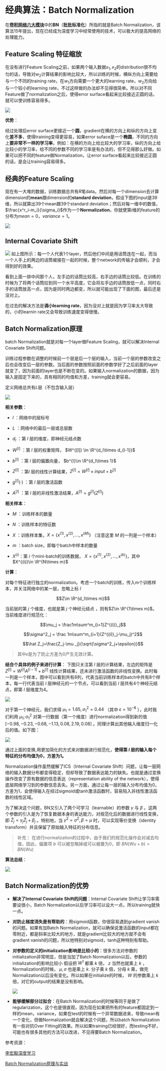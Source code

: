 # 经典算法：Batch Normalization





在[**卷积网络六大模块**](https://xmoon.info/2020/06/convolutional1/#%E5%8D%B7%E7%A7%AF%E7%A5%9E%E7%BB%8F%E7%BD%91%E7%BB%9C)中的**BN**（**批批标准化**）所指的就是Batch Normalization，该算法15年提出，现在已经成为深度学习中经常使用的技术，可以极大的提高网络的处理能力。


## Feature Scaling 特征缩放

在没有进行Feature Scaling之前，如果两个输入数据$x_1,x_2$的distribution很不均匀的话，导致对$w_2$计算结果的影响比较大，所以训练的时候，横纵方向上需要给与一个不同的training rate，在$w_1$方向需要一个更大的learning rate，$w_2$方向给与一个较小的learning rate，不过这样做的办法却不见得很简单。所以对不同Feature做了normalization之后，使得error surface看起来比较接近正圆的话，就可以使训练容易得多。

![](https://img-blog.csdnimg.cn/20200813105328551.png " ")

**优势**：

经过处理后error surface更接近一个**圆**，gradient在横的方向上和纵的方向上变化**差不多**，使得training变得更容易，如果error suface是一个**椭圆**，不同的方向上**要非常不一样的学习率**，例如：在横的方向上给比较大的学习率，纵的方向上给比较小的学习率，给不同的参数不同的学习率是有办法的，但不见得那么好做。如果可以把不同的feature做Normalization，让error surface看起来比较接近正圆的话，是会让training容易得多。

## 经典的Feature Scaling

现在有一大堆的数据，训练数据总共有$R$笔data。然后对每一个dimension去计算dimension的**mean**跟dimension的**standard deviation**，假设下图的input是39维，所以就算出39个mean跟39个standard deviation；然后对每一维中的数值，$\frac{x^r_i-m_i}{\sigma_i}$作为一个**Normalization**，你就使第$i$维的feature的分布为$mean=0，variance=1$。

![](https://img-blog.csdnimg.cn/2020081311041288.png " ")

## Internal Covariate Shift

![](https://img-blog.csdnimg.cn/20200813110919726.png " ")
如上图所示：每一个人代表1个layer，然后他们中间是用话筒连在一起，而当一个人手上的两边的话筒被接在一起的时候，整个network的传输才会顺利，才会得到好的效果。

看到上面一排中间那个人，左手边的话筒比较高，右手边的话筒比较低。在训练的时候为了将两个话筒拉到同一个水平高度，它会将左手边的话筒放低一点，同时右手的话筒放高一点，因为是同时两边都变，所以就可能出现了下面的图，最后还是没对上。

在过去的解决方法是**调小learning rate**，因为没对上就是因为学习率太大导致的，小的learnin rate又会导致训练速度变得很慢。

## Batch Normalization原理

batch Normalization就是对每一个layer做Feature Scaling，就可以解决Internal Covariate Shift问题。


训练过程参数在调整的时候前一个层是后一个层的输入，当前一个层的参数改变之后也会改变后一层的参数。当后面的参数按照前面的参数学好了之后前面的layer就变了，因为前面的layer也是不断在变的。如果输入normalization的数据，因为输入是固定下来的，具有相同的均值和方差，training就会更容易。

定义网络总共有$L$层（不包含输入层）

![](https://img-blog.csdnimg.cn/20200813112807966.png " ")

**相关参数**：

- $l$ ：网络中的层标号

- $L$ ：网络中的最后一层或总层数

- $d_l$ ：第 $l$ 层的维度，即神经元结点数

- $W^{[l]}$ ：第 $l$ 层的权重矩阵， $W^{[l]} \in \R^{d_l\times d_{l-1}}$

- $b^{[l]}$ ：第 $l$ 层的偏置向量， $b^{l}\in  \R^{d_l\times 1}$

- $Z^{[l]}$ ：第$l$ 层的线性计算结果，$Z^{[l]}=W^{[l]}\times input +b^{[l]}$

- $g^{[l]}(\cdot)$ ：第 $l$ 层的激活函数

- $A^{[l]}$ ：第 $l$ 层的非线性激活结果，$A^{[l]} = g^{[l]}(Z^{[l]})$

**相关样本**：

- $M$ ：训练样本的数量

- $N$ ：训练样本的特征数

- $X$ ：训练样本集，$X=\lbrace x^{(1)},x^{(2)}, … ,x^{(M)}\rbrace$ （注意这里 $M$ 的一列是一个样本）

- $m$ ：batch size，即每个batch中样本的数量

- $X^{(i)}$：第 $i$ 个mini-batch的训练数据， $X=\lbrace x^{(1)},x^{(2)}, … ,x^{(k)}\rbrace$，其中 $X^{(i)}\in \R^{N\times m}$


**计算**：


对每个特征进行独立的normalization。考虑一个batch的训练，传入m个训练样本，并关注网络中的某一层，忽略上标 $l$ 

 $$Z\in  \R^{d_l\times m}$$

当前层的第 $j$ 个维度，也就是第 $j$ 个神经元结点	，则有$Z\in  \R^{1\times m}$。
当前维度进行规范化：

$$\mu_j = \frac1m\sum^m_{i=1}Z^{(i)}_j$$

$$\sigma^2_j = \frac 1m\sum^m_{i=1}(Z^{(i)}_j-\mu_j)^2$$

$$\hat Z_j=\frac{Z_j-\mu _j}{\sqrt{\sigma^2_j+\epsilon}}$$

> 其中$\epsilon$是为了防止方差为0产生无效计算。

**结合个具体的例子来进行计算**：
下图只关注第 $l$ 层的计算结果，左边的矩阵是 $Z^{[l]}=W^{[l]}A^{[l-1]}+b^{[l]}$ 线性计算结果，还未进行激活函数的非线性变换。此时每一列是一个样本，图中可以看到共有8列，代表当前训练样本的batch中共有8个样本，每一行代表当前 $l$ 层神经元的一个节点，可以看到当前 $l$ 层共有4个神经元结点，即第 $l$ 层维度为4。

![](https://img-blog.csdnimg.cn/20200813120533517.png " ")


对于第一个神经元，我们求得 $\mu_1 = 1.65, \sigma^2_1=0.44$ （其中 $\epsilon = 10^{-8}$ ），此时我们利用 $\mu_1 ;\sigma^2_1$ 对第一行数据（第一个维度）进行normalization得到新的值 $[-0.98, -0.23, -0.68, -1.13, 0.08, 2.19, 0.08]$ 。同理计算出其他输入维度归一化后的值。如下图：

![](https://img-blog.csdnimg.cn/20200813121158695.png " ")

通过上面的变换,用更加简化的方式来对数据进行规范化，**使得第 $l$ 层的输入每个特征的分布均值为0，方差为1。**

Normalization操作虽然缓解了ICS（Internal Covariate Shift）问题，让每一层网络的输入数据分布都变得稳定，但却导致了数据表达能力的缺失。也就是通过变换操作改变了原有数据的信息表达（representation ability of the network），使得底层网络学习到的参数信息丢失。另一方面，通过让每一层的输入分布均值为0，方差为1，会使得输入在经过sigmoid或tanh激活函数时，容易陷入非线性激活函数的线性区域。

为了解决这个问题，BN又引入了两个可学习（learnable）的参数 $\gamma$ 与 $\beta$ 。这两个参数的引入是为了恢复数据本身的表达能力，对规范化后的数据进行线性变换，即 $\hat Z_j=\gamma_j\hat Z_j+\beta_j$ 。特别地，当 $\gamma^2=\sigma^2,\beta=\mu$ 时，可以实现等价变换（identity transform）并且保留了原始输入特征的分布信息。

>补充： 在进行normalization的过程中，由于我们的规范化操作会对减去均值，因此，偏置项 $b$ 可以被忽略掉或可以被置为0，即 $BN(Wu+b)=BN(Wu)$

**算法总结**：

![](https://img-blog.csdnimg.cn/20200813124903665.png " ")


## Batch Normalization的优势
- **解决了Internal Covariate Shift的问题**：Internal Covariate Shift让学习率需要设很小，Batch Normalization以后学习率可以设大一点，所以training就快一点。

- **对防止梯度消失是有帮助的**：用sigmoid函数，你很容易遇到gradient vanish的问题。如果有加Batch Normalization，就可以确保说激活函数的input都在零附近，都是斜率比较大的地方，就是gradient比较大的地方就不会有gradient vanish的问题，所以他特别对sigmoid，tanh这种特别有帮助。

- **对参数的定义的initialization影响是比较小的**：很多方法对参数的initialization非常明显，但是当加了Batch Normalization以后，参数的initialization的影响比较小
假设把 $W^1$ 都乘 $k$ 倍， $z$ 当然也就乘上 $k$ ，Normalization的时候， $\mu,\sigma$ 也是乘上 $k$.
分子乘 $k$ 倍，分母 $k$ 乘，做完Normalization以后没有变化。所以如果在initialize的时候， $W$ 的参数乘上 $k$ 倍，对它的output的结果是没有影响。

	![](https://img-blog.csdnimg.cn/20200813122829990.png)


- **能够缓解部分过拟合**：在Batch Normalization的时候等同于是做了regularization，这个也是很直观，因为现在如果把所有的feature都固定到一样的mean，variance，如果在test的时候有一个异常数据进来，导致mean有一个变化，但做Normalization就会解决这个问题，所以batch Normalization有一些对抗Over Fitting的效果。所以如果training已经很好，而testing不好，可能也有很多其他的方法可以改进，不见得要Batch Normalization。


参考资源：

[李宏毅深度学习](https://www.bilibili.com/video/av9770302?p=10)

[Batch Normalization原理与实战](https://zhuanlan.zhihu.com/p/34879333)


